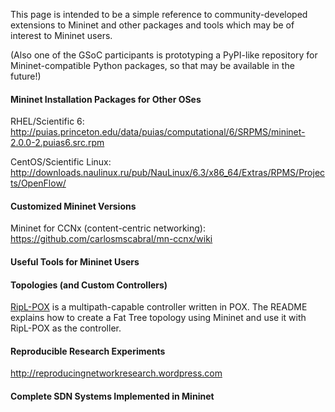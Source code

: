 This page is intended to be a simple reference to community-developed extensions to Mininet and other packages and tools which may be of interest to Mininet users.

(Also one of the GSoC participants is prototyping a PyPI-like repository for Mininet-compatible Python packages, so that may be available in the future!)

#### Mininet Installation Packages for Other OSes

RHEL/Scientific 6: http://puias.princeton.edu/data/puias/computational/6/SRPMS/mininet-2.0.0-2.puias6.src.rpm

CentOS/Scientific Linux: http://downloads.naulinux.ru/pub/NauLinux/6.3/x86_64/Extras/RPMS/Projects/OpenFlow/

#### Customized Mininet Versions

Mininet for CCNx (content-centric networking): https://github.com/carlosmscabral/mn-ccnx/wiki

#### Useful Tools for Mininet Users

#### Topologies (and Custom Controllers)

[RipL-POX](https://github.com/brandonheller/riplpox) is a multipath-capable controller written in POX. The README explains how to create a Fat Tree topology using Mininet and use it with RipL-POX as the controller.

#### Reproducible Research Experiments

http://reproducingnetworkresearch.wordpress.com

#### Complete SDN Systems Implemented in Mininet